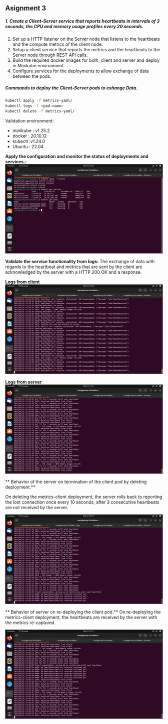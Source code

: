 ##  Asignment 3
##### 1. Create a Client-Server service that reports heartbeats in intervals of 3 seconds, the CPU and memory usage profiles every 20 seconds.

1. Set up a HTTP listener on the Server node that listens to the heartbeats and the compute metrics of the client node.
2. Setup a client service that reports the metrics and the heartbeats to the Server node through REST API calls.
3. Build the required docker images for both, client and server and deploy in Minikube environment.
4. Configure services for the deployments to allow exchange of data between the pods.



##### Commands to deploy the Client-Server pods to exhange Data.

```bash
kubectl apply -f metrics-yaml/
kubectl logs -f <pod-name>
kubectl delete -f metrics-yaml/
```
Validation environment:
* minikube : v1.25.2
* docker : 20.10.12
* kubectl :v1.24.0
* Ubuntu : 22.04

**Apply the configuration and monitor the status of deployments and services.:**
[![DeployClientServer](https://github.com/kishenv/AssignmentThree/blob/main/Screenshots/Deploy.png?raw=true "DeployClientServer")](https://github.com/kishenv/AssignmentThree/blob/main/Screenshots/Deploy.png?raw=true"DeployClientServer")

**Validate the service functionality from logs:**
The exchange of data with regards to the heartbeat and metrics that are sent by the client are acknowledged by the server with a HTTP 200 OK and a response.

**Logs from client**
[![clientLogs](https://github.com/kishenv/AssignmentThree/blob/main/Screenshots/ClientLog.png?raw=true "clientLogs")](https://github.com/kishenv/AssignmentThree/blob/main/Screenshots/ClientLog.png?raw=true "clientLogs")

**Logs from server**
[![Server Logs ](https://github.com/kishenv/AssignmentThree/blob/main/Screenshots/Server.png?raw=true "Server Logs ")](https://github.com/kishenv/AssignmentThree/blob/main/Screenshots/Server.png?raw=true "Server Logs ")

** Behavior of the server on termination of the client pod by deleting  deployment.**

On deleting the metrics-client deployment, the server rolls back to reporting the lost connection once every 10 seconds, after 3 consecutive heartbeats are not received by the server.

[![Disconnection](https://github.com/kishenv/AssignmentThree/blob/main/Screenshots/LostConnection.png?raw=true "Disconnection")](https://github.com/kishenv/AssignmentThree/blob/main/Screenshots/LostConnection.png?raw=true "Disconnection")

** Behavior of server on re-deploying the client pod.**
On re-deploying the metrics-client deployment, the heartbeats are received by the server with the metrics re-captured.

[![DisconnRecon](https://github.com/kishenv/AssignmentThree/blob/main/Screenshots/DisconnectAndReconnect.png?raw=true "DisconnRecon")](https://github.com/kishenv/AssignmentThree/blob/main/Screenshots/DisconnectAndReconnect.png?raw=true "DisconnRecon")
